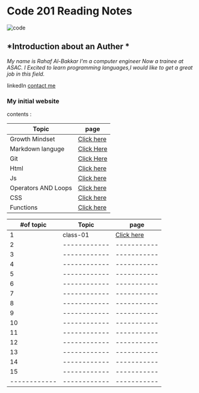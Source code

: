 # **Code 201 Reading Notes**
![code](https://victoria.mediaplanet.com/app/uploads/sites/102/2019/07/mainimage-26.jpg)

## *Introduction about an **Auther** *
*My name is Rahaf Al-Bakkar
 I'm a computer engineer Now a trainee at ASAC. I Excited to learn programming languages,I would like to get a great job in this field.*

linkedIn [contact me](https://www.linkedin.com/in/rahaf-albakkar-b3a63a202/)

### My initial website 
contents :

Topic  | page
------------ | -------------
Growth Mindset | [Click here](https://rahafalbakkar.github.io/Raeding-Note/Growthmindest)
Markdown languge |[Click Here](https://rahafalbakkar.github.io/Raeding-Note/Markdown)
Git |[Click Here](https://rahafalbakkar.github.io/Raeding-Note/Git)
Html  | [Click here](https://rahafalbakkar.github.io/Raeding-Note/html)
Js    |[Click here](https://rahafalbakkar.github.io/Raeding-Note/js)
Operators AND Loops | [Click here](https://rahafalbakkar.github.io/Raeding-Note/Ex&loop)
CSS | [Click here](https://rahafalbakkar.github.io/Raeding-Note/cssr)
Functions | [Click here](https://replit.com/@Rahafalbakkar/Raeding/function)

#of topic | Topic  | page
------------ |------------ | -----------
1 |class-01 | [Click here ](https://rahafalbakkar.github.io/Code-201-Reading-Notes/class-01)
2|------------ | -----------
3 |------------ | -----------
4|------------ | -----------
5|------------ | -----------
6 |------------ | -----------
7|------------ | -----------
8 |------------ | -----------
9|------------ | -----------
10|------------ | -----------
11|------------ | -----------
12 |------------ | -----------
13 |------------ | -----------
14 |------------ | -----------
15 |------------ | -----------
------------ |------------ | -----------


            
             
